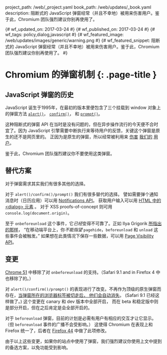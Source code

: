 project_path: /web/_project.yaml
book_path: /web/updates/_book.yaml
description: 阻断式的 JavaScript 弹窗经常（并且不幸地）被用来伤害用户。鉴于此，Chromium 团队强烈建议你别再使用了。

{# wf_updated_on: 2017-03-24 #}
{# wf_published_on: 2017-03-24 #}
{# wf_tags: policy,dialog,javascript #}
{# wf_featured_image: /web/updates/images/generic/warning.png #}
{# wf_featured_snippet: 阻断式的 JavaScript 弹窗经常（并且不幸地）被用来伤害用户。鉴于此，Chromium 团队强烈建议你别再使用了。 #}

# Chromium 的弹窗机制 {: .page-title }

## JavaScript 弹窗的历史

JavaScript 诞生于1995年，在最初的版本里便包含了三个挂载到 window 对象上的弹窗方法 
[`alert()`](https://developer.mozilla.org/en-US/docs/Web/API/Window/alert)，
[`confirm()`](https://developer.mozilla.org/en-US/docs/Web/API/Window/confirm)，
和 [`prompt()`](https://developer.mozilla.org/en-US/docs/Web/API/Window/prompt)。

这种阻断式的弹窗 API 在当时是没有问题的，但在异步操作流行的今天便不合时宜了。因为
JavaScript 引擎需要中断执行来等待用户的反馈，关键这个弹窗是原生的还不是网页里的。
正因为是原生的弹窗，所以经常被利用来
[伤害](https://twitter.com/fugueish/status/702684718303588352)
[我们的](https://blog.malwarebytes.org/fraud-scam/2016/02/tech-support-scammers-use-new-browser-trick-to-defeat-blocking/)
[用户](https://blog.malwarebytes.com/cybercrime/2013/12/android-pop-ups-warn-of-infection/)。

鉴于此，Chromium 团队强烈建议你不要使用这类弹窗。

## 替代方案

对于弹窗需求其实我们有很多其他的选择。

对于 `alert()/confirm()/prompt()` 我们有很多替代的选择。 譬如需要弹个通知消息时（日历应用）可以用
[Notifications API](https://developer.mozilla.org/en-US/docs/Web/API/Notifications_API)。
获取用户输入可以用
[HTML 中的 &lt;dialog&gt; 元素](https://developer.mozilla.org/en-US/docs/Web/HTML/Element/dialog)
。 对于 XSS proofs-of-concept 则可用 `console.log(document.origin)`。

至于 `onbeforeunload` 这个事件，它*已经*变得不可靠了。正如 Ilya Grigorik 
[所指出的那样](https://www.igvita.com/2015/11/20/dont-lose-user-and-app-state-use-page-visibility/)，
“在移动端平台上，你*不能指望* `pagehide`，`beforeunload` 和 `unload` 这些事件会被触发。”
如果想在此类情况下保存一些数据，可以用
[Page Visibility API](https://w3c.github.io/page-visibility/#introduction)。

## 变更

[Chrome 51](https://www.chromestatus.com/feature/5349061406228480)
中移除了对  `onbeforeunload` 的支持。（Safari 9.1 and in Firefox 4 中也移除了的。）

对 `alert()/confirm()/prompt()` 的表现进行了改变。不再作为顶级的原生弹窗而存在，[当弹窗所在的浏览器标签被切走后，
他们会自动消失](https://crbug.com/629964)。
(Safari 9.1 已经这样做了。) 这个变更在 canary 和 dev 版本中全部开启，
而在 beta 和稳定版中则是部分开启，但在之后肯定是会全部开启的。

对于 `beforeunload` 弹窗，目前的计划是必需有用户有相应的交互才让它显示。（但 `beforeunload` 事件的广播不会受影响。）
这使得 Chromium 在表现上和 Firefox 统一了，后者在 [Firefox 44](https://bugzilla.mozilla.org/show_bug.cgi?id=636905) 
中做了此项修改。

由于以上这些变更，如果你的站点中使用了弹窗，我们强烈建议你使用上文中提到的备选方案，以免功能受到影响。

